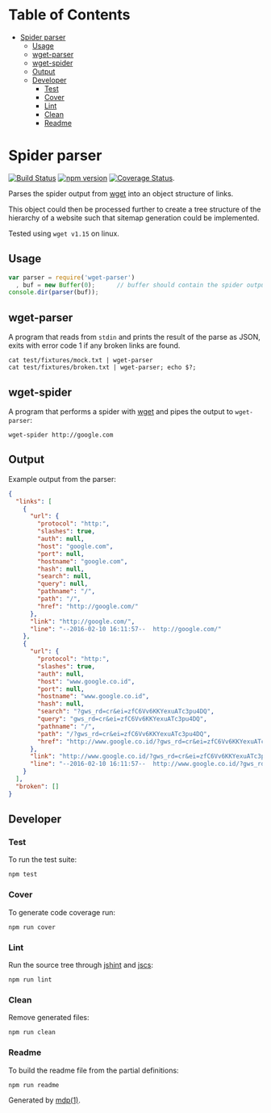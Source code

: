 Table of Contents
=================

* [Spider parser](#spider-parser)
  * [Usage](#usage)
  * [wget-parser](#wget-parser)
  * [wget-spider](#wget-spider)
  * [Output](#output)
  * [Developer](#developer)
    * [Test](#test)
    * [Cover](#cover)
    * [Lint](#lint)
    * [Clean](#clean)
    * [Readme](#readme)

Spider parser
=============

[<img src="https://travis-ci.org/tmpfs/wget-parser.svg?v=1" alt="Build Status">](https://travis-ci.org/tmpfs/wget-parser)
[<img src="http://img.shields.io/npm/v/wget-parser.svg?v=1" alt="npm version">](https://npmjs.org/package/wget-parser)
[<img src="https://coveralls.io/repos/tmpfs/wget-parser/badge.svg?branch=master&service=github&v=2" alt="Coverage Status">](https://coveralls.io/github/tmpfs/wget-parser?branch=master).

Parses the spider output from [wget](https://www.gnu.org/software/wget) into an object structure of links.

This object could then be processed further to create a tree structure of the hierarchy of a website such that sitemap generation could be implemented.

Tested using `wget v1.15` on linux.

## Usage

```javascript
var parser = require('wget-parser')
  , buf = new Buffer(0);      // buffer should contain the spider output
console.dir(parser(buf));
```

## wget-parser

A program that reads from `stdin` and prints the result of the parse as JSON, exits with error code 1 if any broken links are found.

```
cat test/fixtures/mock.txt | wget-parser
cat test/fixtures/broken.txt | wget-parser; echo $?;
```

## wget-spider

A program that performs a spider with [wget](https://www.gnu.org/software/wget) and pipes the output to `wget-parser`:

```
wget-spider http://google.com
```

## Output

Example output from the parser:

```json
{
  "links": [
    {
      "url": {
        "protocol": "http:",
        "slashes": true,
        "auth": null,
        "host": "google.com",
        "port": null,
        "hostname": "google.com",
        "hash": null,
        "search": null,
        "query": null,
        "pathname": "/",
        "path": "/",
        "href": "http://google.com/"
      },
      "link": "http://google.com/",
      "line": "--2016-02-10 16:11:57--  http://google.com/"
    },
    {
      "url": {
        "protocol": "http:",
        "slashes": true,
        "auth": null,
        "host": "www.google.co.id",
        "port": null,
        "hostname": "www.google.co.id",
        "hash": null,
        "search": "?gws_rd=cr&ei=zfC6Vv6KKYexuATc3pu4DQ",
        "query": "gws_rd=cr&ei=zfC6Vv6KKYexuATc3pu4DQ",
        "pathname": "/",
        "path": "/?gws_rd=cr&ei=zfC6Vv6KKYexuATc3pu4DQ",
        "href": "http://www.google.co.id/?gws_rd=cr&ei=zfC6Vv6KKYexuATc3pu4DQ"
      },
      "link": "http://www.google.co.id/?gws_rd=cr&ei=zfC6Vv6KKYexuATc3pu4DQ",
      "line": "--2016-02-10 16:11:57--  http://www.google.co.id/?gws_rd=cr&ei=zfC6Vv6KKYexuATc3pu4DQ"
    }
  ],
  "broken": []
}
```

## Developer

### Test

To run the test suite:

```
npm test
```

### Cover

To generate code coverage run:

```
npm run cover
```

### Lint

Run the source tree through [jshint](http://jshint.com) and [jscs](http://jscs.info):

```
npm run lint
```

### Clean

Remove generated files:

```
npm run clean
```

### Readme

To build the readme file from the partial definitions:

```
npm run readme
```

Generated by [mdp(1)](https://github.com/tmpfs/mdp).

[wget]: https://www.gnu.org/software/wget
[jshint]: http://jshint.com
[jscs]: http://jscs.info

